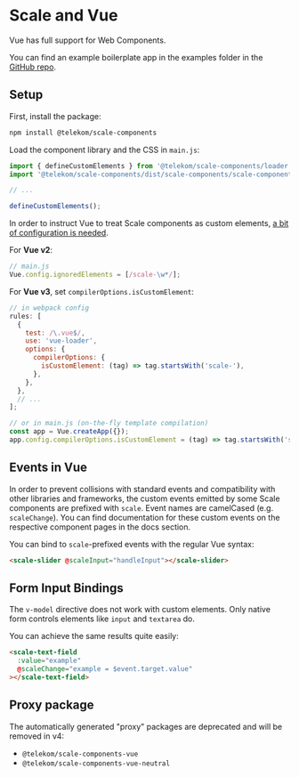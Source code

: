 # Scale and Vue

Vue has full support for Web Components.

You can find an example boilerplate app in the examples folder in the [GitHub repo](https://github.com/telekom/scale/tree/main/examples).

## Setup

First, install the package:

```bash
npm install @telekom/scale-components
```

Load the component library and the CSS in `main.js`:

```js
import { defineCustomElements } from '@telekom/scale-components/loader';
import '@telekom/scale-components/dist/scale-components/scale-components.css';

// ...

defineCustomElements();
```

In order to instruct Vue to treat Scale components as custom elements, [a bit of configuration is needed](https://v3.vuejs.org/guide/migration/custom-elements-interop.html#autonomous-custom-elements).

For **Vue v2**:

```js
// main.js
Vue.config.ignoredElements = [/scale-\w*/];
```

For **Vue v3**, set `compilerOptions.isCustomElement`:

```js
// in webpack config
rules: [
  {
    test: /\.vue$/,
    use: 'vue-loader',
    options: {
      compilerOptions: {
        isCustomElement: (tag) => tag.startsWith('scale-'),
      },
    },
  },
  // ...
];

// or in main.js (on-the-fly template compilation)
const app = Vue.createApp({});
app.config.compilerOptions.isCustomElement = (tag) => tag.startsWith('scale-');
```

## Events in Vue

In order to prevent collisions with standard events and compatibility with other libraries and frameworks, the custom events emitted by some Scale components are prefixed with `scale`. Event names are camelCased (e.g. `scaleChange`). You can find documentation for these custom events on the respective component pages in the docs section.

You can bind to `scale`-prefixed events with the regular Vue syntax:

```html
<scale-slider @scaleInput="handleInput"></scale-slider>
```

## Form Input Bindings

The `v-model` directive does not work with custom elements. Only native form controls elements like `input` and `textarea` do.

You can achieve the same results quite easily:

```html
<scale-text-field
  :value="example"
  @scaleChange="example = $event.target.value"
></scale-text-field>
```

## Proxy package

The automatically generated "proxy" packages are deprecated and will be removed in v4:

- `@telekom/scale-components-vue`
- `@telekom/scale-components-vue-neutral`

